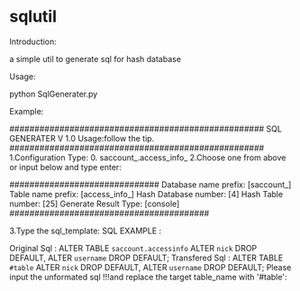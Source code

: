 sqlutil
=======

Introduction:

a simple util to generate sql for hash database


Usage:

python SqlGenerater.py




Example:

###################################################
  	SQL GENERATER V 1.0
	Usage:follow the tip.
###################################################
1.Configuration Type:
0.	saccount_.access_info_
2.Choose one from above or input below and type enter:


############################## 
Database name prefix:		[saccount_]
Table name prefix:		[access_info_]
Hash Database number:		[4]
Hash Table number:		[25]
Generate Result Type:		[console]
########################################

3.Type the sql_template:
SQL EXAMPLE : 

Original Sql : ALTER TABLE `saccount.accessinfo`  ALTER `nick` DROP DEFAULT,  ALTER `username` DROP DEFAULT;
Transfered Sql : ALTER TABLE `#table`  ALTER `nick` DROP DEFAULT,  ALTER `username` DROP DEFAULT;
Please input the unformated sql !!!and replace the target table_name with '#table':

